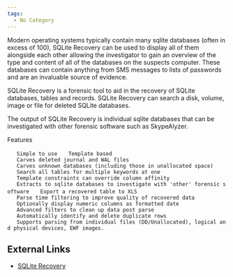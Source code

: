```yaml
---
tags:
  - No Category
---
```

Modern operating systems typically contain many sqlite databases (often
in excess of 100), SQLite Recovery can be used to display all of them
alongside each other allowing the investigator to gain an overview of
the type and content of all of the databases on the suspects computer.
These databases can contain anything from SMS messages to lists of
passwords and are an invaluable source of evidence.

SQLite Recovery is a forensic tool to aid in the recovery of SQLite
databases, tables and records. SQLite Recovery can search a disk,
volume, image or file for deleted SQLite databases.

The output of SQLite Recovery is individual sqlite databases that can be
investigated with other forensic software such as SkypeAlyzer.

Features

`   Simple to use`
`   Template based`
`   Carves deleted journal and WAL files`
`   Carves unknown databases (including those in unallocated space)`
`   Search all tables for multiple keywords at one`
`   Template constraints can override column affinity`
`   Extracts to sqlite databases to investigate with 'other' forensic software`
`   Export a recovered table to XLS`
`   Parse time filtering to improve quality of recovered data`
`   Optionally display numeric columns as formatted date`
`   Advanced filters to clean up data post parse`
`   Automatically identify and delete duplicate rows`
`   Supports parsing from individual files (DD/Unallocated), logical and physical devices, EWF images.`

## External Links

- [SQLite
  Recovery](http://www.sandersonforensics.com/forum/content.php?190-SQLite-Recovery)